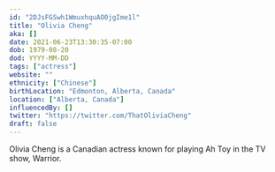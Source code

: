 ```yaml
---
id: "2DJsFGSwh1WmuxhquAO0jgIme1l"
title: "Olivia Cheng"
aka: []
date: 2021-06-23T13:30:35-07:00
dob: 1979-08-20
dod: YYYY-MM-DD
tags: ["actress"]
website: ""
ethnicity: ["Chinese"]
birthLocation: "Edmonton, Alberta, Canada"
location: ["Alberta, Canada"]
influencedBy: []
twitter: "https://twitter.com/ThatOliviaCheng"
draft: false
---
```


Olivia Cheng is a Canadian actress known for playing Ah Toy in the TV show,
Warrior.
